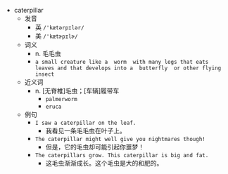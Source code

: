 - caterpillar
  - 发音
    - 英 `/'kætərpɪlər/`
    - 美 `/'kætɚpɪlɚ/`
  - 词义
    - n. 毛毛虫
    - `a small creature like a  worm  with many legs that eats leaves and that develops into a  butterfly  or other flying insect`
  - 近义词
    - n. [无脊椎]毛虫；[车辆]履带车
      - `palmerworm`
      - `eruca`
  - 例句
    - `I saw a caterpillar on the leaf.`
      - 我看见一条毛毛虫在叶子上。
    - `The caterpillar might well give you nightmares though!`
      - 但是，它的毛虫却可能引起你噩梦！
    - `The caterpillars grow. This caterpillar is big and fat.`
      - 这毛虫渐渐成长。这个毛虫是大的和肥的。


